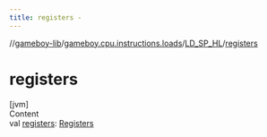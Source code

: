 ```yaml
---
title: registers -
---
```

//[gameboy-lib](../../index.md)/[gameboy.cpu.instructions.loads](../index.md)/[LD_SP_HL](index.md)/[registers](registers.md)



# registers  
[jvm]  
Content  
val [registers](registers.md): [Registers](../../gameboy.cpu/-registers/index.md)  



